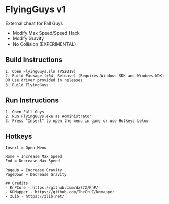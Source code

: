 # FlyingGuys v1
External cheat for Fall Guys
- Modify Max Speed/Speed Hack
- Modify Gravity
- No Collision (EXPERIMENTAL)

## Build Instructions
```
1. Open FlyingGuys.sln (VS2019)
2. Build Package (x64, Release) (Requires Windows SDK and Windows WDK) OR Use driver provided in releases
3. Build FlyingGuys 
```

## Run Instructions
```
1. Open Fall Guys
2. Run FlyingGuys.exe as Administrator
3. Press "Insert" to open the menu in game or use Hotkeys below
```

## Hotkeys
```
Insert = Open Menu

Home = Increase Max Speed
End = Decrease Max Speed

PageUp = Increase Gravity
PageDown = Decrease Gravity

## Credits
- KnPCore - https://github.com/da772/KnP/
- KDMapper - https://github.com/TheCruZ/kdmapper
- zLib - https://zlib.net/